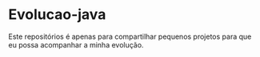 # Evolucao-java
Este repositórios é apenas para compartilhar pequenos projetos para que eu possa acompanhar a minha evolução.
